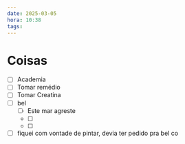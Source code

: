 ```yaml
---
date: 2025-03-05
hora: 10:38
tags:
---
```





# Coisas
- [ ] Academia
- [ ] Tomar remédio
- [ ] Tomar Creatina
- [ ] bel
	- [ ] Este mar agreste
	- [ ] 
	- [ ] 
- [ ] fiquei com vontade de pintar, devia ter pedido pra bel co